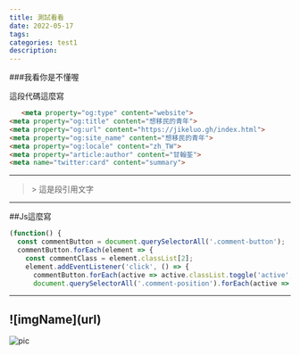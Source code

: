 ```yaml
---
title: 測試看看
date: 2022-05-17
tags:
categories: test1
description:
---
```


###我看你是不懂喔

<p>這段代碼這麼寫</p>

<!--more-->

```html
   <meta property="og:type" content="website">
<meta property="og:title" content="想移民的青年">
<meta property="og:url" content="https://jikeluo.gh/index.html">
<meta property="og:site_name" content="想移民的青年">
<meta property="og:locale" content="zh_TW">
<meta property="article:author" content="甘翰荃">
<meta name="twitter:card" content="summary">
```

---

> \> 這是段引用文字

***

##Js這麼寫

```javascript
(function() {
  const commentButton = document.querySelectorAll('.comment-button');
  commentButton.forEach(element => {
    const commentClass = element.classList[2];
    element.addEventListener('click', () => {
      commentButton.forEach(active => active.classList.toggle('active', active === element));
      document.querySelectorAll('.comment-position').forEach(active => active.classList.toggle('active', active.classList.contains(commentClass)));

```

---
## !\[imgName](url) ##


![pic](https://pbs.twimg.com/media/FG4vmGVXoAI0sTn.jpg:large)

